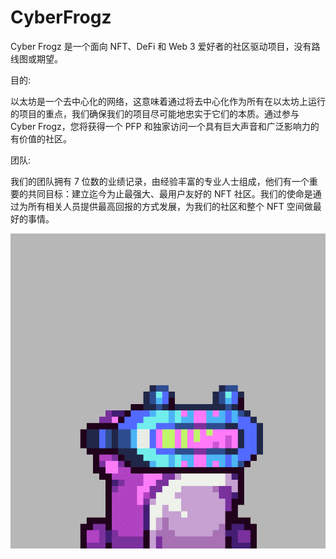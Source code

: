 # CyberFrogz

Cyber Frogz 是一个面向 NFT、DeFi 和 Web 3 爱好者的社区驱动项目，没有路线图或期望。

目的:

以太坊是一个去中心化的网络，这意味着通过将去中心化作为所有在以太坊上运行的项目的重点，我们确保我们的项目尽可能地忠实于它们的本质。通过参与 Cyber Frogz，您将获得一个 PFP 和独家访问一个具有巨大声音和广泛影响力的有价值的社区。

团队:

我们的团队拥有 7 位数的业绩记录，由经验丰富的专业人士组成，他们有一个重要的共同目标：建立迄今为止最强大、最用户友好的 NFT 社区。我们的使命是通过为所有相关人员提供最高回报的方式发展，为我们的社区和整个 NFT 空间做最好的事情。

![NFT](unnamed.png)
